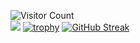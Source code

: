 ![Visitor Count](https://profile-counter.glitch.me/{hendrixxD}/count.svg) <br>
![](https://komarev.com/ghpvc/?username=hendrixxD)
[![trophy](https://github-profile-trophy.vercel.app/?username=hendrixxD&theme=onedark)](https://github.com/ryo-ma/github-profile-trophy)
[![GitHub Streak](http://github-readme-streak-stats.herokuapp.com?user=hendrixxD&theme=dark)](https://git.io/streak-stats)
